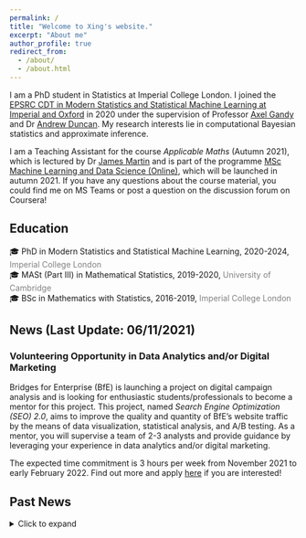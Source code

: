 ```yaml
---
permalink: /
title: "Welcome to Xing's website."
excerpt: "About me"
author_profile: true
redirect_from: 
  - /about/
  - /about.html
---
```


I am a PhD student in Statistics at Imperial College London. I joined the [EPSRC CDT in Modern Statistics and Statistical Machine Learning at Imperial and Oxford](https://statml.io/) in 2020 under the supervision of Professor [Axel Gandy](https://wwwf.imperial.ac.uk/~agandy/) and Dr [Andrew Duncan](http://wwwf.imperial.ac.uk/~aduncan/). My research interests lie in computational Bayesian statistics and approximate inference.

I am a Teaching Assistant for the course *Applicable Maths* (Autumn 2021), which is lectured by Dr [James Martin](https://www.imperial.ac.uk/people/james.martin) and is part of the programme [MSc Machine Learning and Data Science (Online)](https://www.imperial.ac.uk/study/pg/mathematics/machine-learning/), which will be launched in autumn 2021. If you have any questions about the course material, you could find me on MS Teams or post a question on the discussion forum on Coursera!

## Education 
:mortar_board: PhD in Modern Statistics and Statistical Machine Learning, 2020-2024, <span style="color:grey">Imperial College London</span> \
:mortar_board: MASt (Part III) in Mathematical Statistics, 2019-2020, <span style="color:grey">University of Cambridge</span> \
:mortar_board: BSc in Mathematics with Statistics, 2016-2019, <span style="color:grey">Imperial College London</span>


## News (Last Update: 06/11/2021) 
### Volunteering Opportunity in Data Analytics and/or Digital Marketing
Bridges for Enterprise (BfE) is launching a project on digital campaign analysis and is looking for enthusiastic students/professionals to become a mentor for this project. This project, named *Search Engine Optimization (SEO) 2.0*, aims to improve the quality and quantity of BfE’s website traffic by the means of data visualization, statistical analysis, and A/B testing. As a mentor, you will supervise a team of 2-3 analysts and provide guidance by leveraging your experience in data analytics and/or digital marketing. 

The expected time commitment is 3 hours per week from November 2021 to early February 2022. Find out more and apply [here](https://opps.bridgesforenterprise.com/global/technology/Digital-Campaign-Analysis/) if you are interested!

## Past News
<details>
<summary>Click to expand</summary>

### Volunteering Opportunities
Bridges for Enterprise (BfE) is a non-profit that provides pro bono advisory services to social innovators in the developing world. BfE is currently looking for talented and ethusiastic volunteers to join their tech division as Global Managers. Check out the available opportunities [here](https://www.bridgesforenterprise.com/students/) (for students) and [here](https://www.bridgesforenterprise.com/professionals/) (for professionals)! Find out what BfE does and their stories [here](https://www.bridgesforenterprise.com/who-we-are/about-us/).  

### ICDSS DataCon 2020 is open for registration (4th Nov 2020; FREE attendance!)
If you’re interested in the cutting edge of Data Science and how it’s applied to generate impact, join our Flagship conference, DataCon 2020 on *4th Nov 2020*. This event will be held online on Microsoft Teams and is suitable for everyone (professionals, officials, researchers, secondary school and university students, etc.). More event and registration info available [here](https://www.imperial.ac.uk/events/125810/datacon-sustainable-recovery-with-data-science/).
</details>
